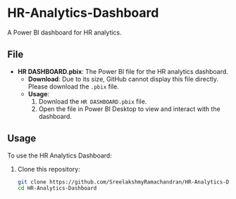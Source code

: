 # HR-Analytics-Dashboard

A Power BI dashboard for HR analytics.

## File

- **HR DASHBOARD.pbix**: The Power BI file for the HR analytics dashboard.
  - **Download**: Due to its size, GitHub cannot display this file directly. Please download the `.pbix` file.
  - **Usage**: 
    1. Download the `HR DASHBOARD.pbix` file.
    2. Open the file in Power BI Desktop to view and interact with the dashboard.

## Usage

To use the HR Analytics Dashboard:

1. Clone this repository:
   ```bash
   git clone https://github.com/SreelakshmyRamachandran/HR-Analytics-Dashboard.git
   cd HR-Analytics-Dashboard

